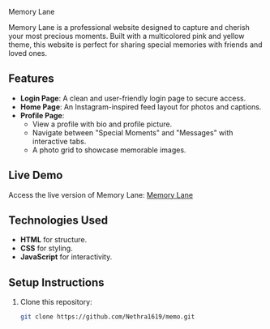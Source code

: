 Memory Lane  

Memory Lane is a professional website designed to capture and cherish your most precious moments. Built with a multicolored pink and yellow theme, this website is perfect for sharing special memories with friends and loved ones.  

## Features  

- **Login Page**: A clean and user-friendly login page to secure access.  
- **Home Page**: An Instagram-inspired feed layout for photos and captions.  
- **Profile Page**:  
  - View a profile with bio and profile picture.  
  - Navigate between "Special Moments" and "Messages" with interactive tabs.  
  - A photo grid to showcase memorable images.  

## Live Demo  
Access the live version of Memory Lane: [Memory Lane](https://Nethra1619.github.io/memo/)  

## Technologies Used  
- **HTML** for structure.  
- **CSS** for styling.  
- **JavaScript** for interactivity.  

## Setup Instructions  
1. Clone this repository:  
   ```bash
   git clone https://github.com/Nethra1619/memo.git
